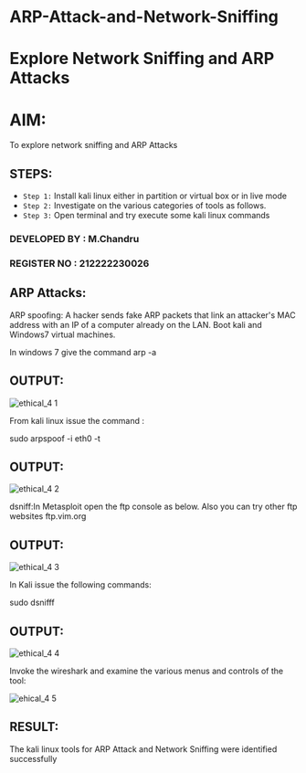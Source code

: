 # ARP-Attack-and-Network-Sniffing
# Explore Network Sniffing and ARP Attacks

# AIM:

To explore network sniffing and ARP Attacks

## STEPS:

- `Step 1:` Install kali linux either in partition or virtual box or in live mode
- `Step 2:` Investigate on the various categories of tools as follows.
-  `Step 3:` Open terminal and try execute some kali linux commands

### DEVELOPED BY : M.Chandru
### REGISTER NO : 212222230026
## ARP Attacks:  
ARP spoofing: A hacker sends fake ARP packets that link an attacker's MAC address with an IP of a computer already on the LAN. 
Boot kali and Windows7 virtual machines.

In windows 7 give the command arp -a
## OUTPUT:
![ethical_4 1](https://github.com/gummadileepkumar/ARP-Attack-and-Network-Sniffing/assets/118707761/8c41b8de-6906-4daa-abad-acc3a28b74a9)


From kali linux issue the command :

sudo arpspoof -i eth0 -t <target system> <gateway>

## OUTPUT:
![ethical_4 2](https://github.com/gummadileepkumar/ARP-Attack-and-Network-Sniffing/assets/118707761/10b4e04b-fa73-45a0-898d-0f3040d907c7)


 dsniff:In Metasploit open the ftp console as below. Also you can try other ftp websites ftp.vim.org
 
## OUTPUT:
![ethical_4 3](https://github.com/gummadileepkumar/ARP-Attack-and-Network-Sniffing/assets/118707761/286c46a2-c39a-48ea-adb8-a40c9e93ec9a)


In Kali issue the following commands:

sudo dsnifff

## OUTPUT:
![ethical_4 4](https://github.com/gummadileepkumar/ARP-Attack-and-Network-Sniffing/assets/118707761/0645264f-feb4-44c3-b942-fbdbbbd4e38e)


Invoke the wireshark and examine the various menus  and controls of the tool:

![ehical_4 5](https://github.com/gummadileepkumar/ARP-Attack-and-Network-Sniffing/assets/118707761/9f9fe704-067a-46cc-ba95-2571b99f6237)


## RESULT:
The kali linux tools for ARP Attack and Network Sniffing were identified successfully
